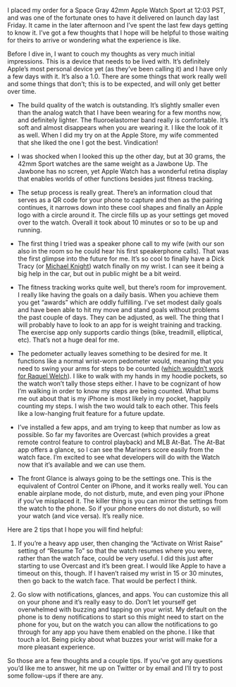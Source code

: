 I placed my order for a Space Gray 42mm Apple Watch Sport at 12:03 PST, and was one of the fortunate ones to have it delivered  on launch day last Friday. It came in the later afternoon and I’ve spent the last few days getting to know it. I’ve got a few thoughts that I hope will be helpful to those waiting for theirs to arrive or wondering what the experience is like.

Before I dive in, I want to couch my thoughts as very much initial impressions. This is a device that needs to be lived with. It’s definitely Apple’s most personal device yet (as they’ve been calling it) and I have only a few days with it. It’s also a 1.0. There are some things that work really well and some things that don’t; this is to be expected, and will only get better over time.

* The build quality of the watch is outstanding. It’s slightly smaller even than the analog watch that I have been wearing for a few months now, and definitely lighter. The fluoroelastomer band really is comfortable. It’s soft and almost disappears when you are wearing it. I like the look of it as well. When I did my try on at the Apple Store, my wife commented that she liked the one I got the best. Vindication!

* I was shocked when I looked this up the other day, but at 30 grams, the 42mm Sport watches are the same weight as a Jawbone Up. The Jawbone has no screen, yet Apple Watch has a wonderful retina display that enables worlds of other functions besides just fitness tracking. 

* The setup process is really great. There’s an information cloud that serves as a QR code for your phone to capture and then as the pairing continues, it narrows down into these cool shapes and finally an Apple logo with a circle around it. The circle fills up as your settings get moved over to the watch. Overall it took about 10 minutes or so to be up and running.

* The first thing I tried was a speaker phone call to my wife (with our son also in the room so he could hear his first speakerphone calls). That was the first glimpse into the future for me. It’s so cool to finally have a Dick Tracy (or [Michael Knight](http://static.trustedreviews.com/94/751dd4/b892/knight-rider.jpg)) watch finally on my wrist. I can see it being a big help in the car, but out in public might be a bit weird.

* The fitness tracking works quite well, but there’s room for improvement. I really like having the goals on a daily basis. When you achieve them you get “awards” which are oddly fulfilling. I’ve set modest daily goals and have been able to hit my move and stand goals without problems the past couple of days. They can be adjusted, as well. The thing that I will probably have to look to an app for is weight training and tracking. The exercise app only supports cardio things (bike, treadmill, elliptical, etc). That’s not a huge deal for me.

* The pedometer actually leaves something to be desired for me. It  functions like a normal wrist-worn pedometer would, meaning that you need to swing your arms for steps to be counted ([which wouldn’t work for Raquel Welch](https://www.youtube.com/watch?v=KQrJ7Jcendo&spfreload=10)). I like to walk with my hands in my hoodie pockets, so the watch won’t tally those steps either. I have to be cognizant of how I’m walking in order to know my steps are being counted. What bums me out about that is my iPhone is most likely in my pocket, happily counting my steps. I wish the two would talk to each other. This feels like a low-hanging fruit feature for a future update.

* I’ve installed a few apps, and am trying to keep that number as low as possible. So far my favorites are Overcast (which provides a great remote control feature to control playback) and MLB At-Bat. The At-Bat app offers a glance, so I can see the Mariners score easily from the watch face. I’m excited to see what developers will do with the Watch now that it’s available and we can use them.

* The front Glance is always going to be the settings one. This is the equivalent of Control Center on iPhone, and it works really well. You can enable airplane mode, do not disturb, mute, and even ping your iPhone if you’ve misplaced it. The killer thing is you can mirror the settings from the watch to the phone. So if your phone enters do not disturb, so will your watch (and vice versa). It’s really nice.

Here are 2 tips that I hope you will find helpful:

1. If you’re a heavy app user, then changing the “Activate on Wrist Raise” setting of “Resume To” so that the watch resumes where you were, rather than the watch face, could be very useful. I did this just after starting to use Overcast and it’s been great. I would like Apple to have a timeout on this, though. If I haven’t raised my wrist in 15 or 30 minutes, then go back to the watch face. That would be perfect I think.

2. Go slow with notifications, glances, and apps. You can customize this all on your phone and it’s really easy to do. Don’t let yourself get overwhelmed with buzzing and tapping on your wrist. My default on the phone is to deny notifications to start so this might need to start on the phone for you, but on the watch you can allow the notifications to go through for any app you have them enabled on the phone. I like that touch a lot. Being picky about what buzzes your wrist will make for a more pleasant experience.

So those are a few thoughts and a couple tips. If you’ve got any questions you’d like me to answer, hit me up on Twitter or by email and I’ll try to post some follow-ups if there are any.
